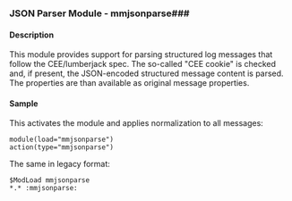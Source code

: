 ### JSON Parser Module - mmjsonparse###


#### Description ####

This module provides support for parsing structured log messages that follow the CEE/lumberjack spec. 
The so-called "CEE cookie" is checked and, if present, the JSON-encoded structured message content is parsed. 
The properties are than available as original message properties.

#### Sample ####

This activates the module and applies normalization to all messages:

    module(load="mmjsonparse")
    action(type="mmjsonparse")

The same in legacy format:

    $ModLoad mmjsonparse
    *.* :mmjsonparse:

